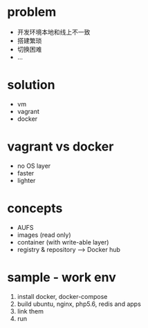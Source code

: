 # problem
- 开发环境本地和线上不一致
- 搭建繁琐
- 切换困难
- ...

# solution
- vm
- vagrant
- docker

# vagrant vs docker
- no OS layer
- faster
- lighter

# concepts
- AUFS
- images (read only)
- container (with write-able layer)
- registry & repository --> Docker hub

# sample - work env
1. install docker, docker-compose
2. build ubuntu, nginx, php5.6, redis and apps
3. link them
4. run
